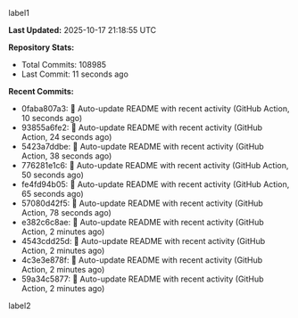 
label1 
<!-- ACTIVITY_START -->
**Last Updated:** 2025-10-17 21:18:55 UTC

**Repository Stats:**
- Total Commits: 108985
- Last Commit: 11 seconds ago

**Recent Commits:**
- 0faba807a3: 🤖 Auto-update README with recent activity (GitHub Action, 10 seconds ago)
- 93855a6fe2: 🤖 Auto-update README with recent activity (GitHub Action, 24 seconds ago)
- 5423a7ddbe: 🤖 Auto-update README with recent activity (GitHub Action, 38 seconds ago)
- 776281e1c6: 🤖 Auto-update README with recent activity (GitHub Action, 50 seconds ago)
- fe4fd94b05: 🤖 Auto-update README with recent activity (GitHub Action, 65 seconds ago)
- 57080d42f5: 🤖 Auto-update README with recent activity (GitHub Action, 78 seconds ago)
- e382c6c8ae: 🤖 Auto-update README with recent activity (GitHub Action, 2 minutes ago)
- 4543cdd25d: 🤖 Auto-update README with recent activity (GitHub Action, 2 minutes ago)
- 4c3e3e878f: 🤖 Auto-update README with recent activity (GitHub Action, 2 minutes ago)
- 59a34c5877: 🤖 Auto-update README with recent activity (GitHub Action, 2 minutes ago)
<!-- ACTIVITY_END -->

label2
